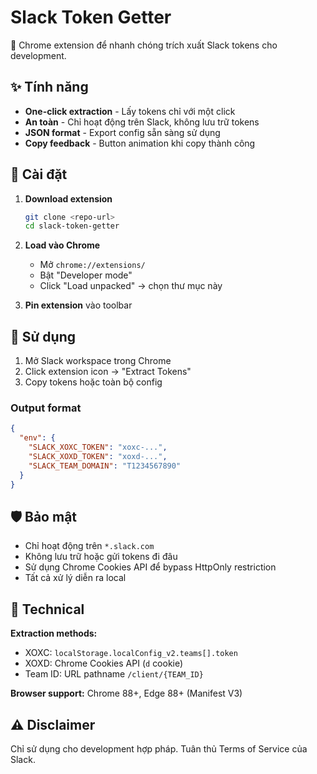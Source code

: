 # Slack Token Getter

🔑 Chrome extension để nhanh chóng trích xuất Slack tokens cho development.

## ✨ Tính năng

- **One-click extraction** - Lấy tokens chỉ với một click
- **An toàn** - Chỉ hoạt động trên Slack, không lưu trữ tokens  
- **JSON format** - Export config sẵn sàng sử dụng
- **Copy feedback** - Button animation khi copy thành công

## 🚀 Cài đặt

1. **Download extension**
   ```bash
   git clone <repo-url>
   cd slack-token-getter
   ```

2. **Load vào Chrome**
   - Mở `chrome://extensions/`
   - Bật "Developer mode"
   - Click "Load unpacked" → chọn thư mục này

3. **Pin extension** vào toolbar

## 📖 Sử dụng

1. Mở Slack workspace trong Chrome
2. Click extension icon → "Extract Tokens"
3. Copy tokens hoặc toàn bộ config

### Output format
```json
{
  "env": {
    "SLACK_XOXC_TOKEN": "xoxc-...",
    "SLACK_XOXD_TOKEN": "xoxd-...",
    "SLACK_TEAM_DOMAIN": "T1234567890"
  }
}
```

## 🛡️ Bảo mật

- Chỉ hoạt động trên `*.slack.com`
- Không lưu trữ hoặc gửi tokens đi đâu
- Sử dụng Chrome Cookies API để bypass HttpOnly restriction
- Tất cả xử lý diễn ra local

## 🔧 Technical

**Extraction methods:**
- XOXC: `localStorage.localConfig_v2.teams[].token`
- XOXD: Chrome Cookies API (`d` cookie)
- Team ID: URL pathname `/client/{TEAM_ID}`

**Browser support:** Chrome 88+, Edge 88+ (Manifest V3)

## ⚠️ Disclaimer

Chỉ sử dụng cho development hợp pháp. Tuân thủ Terms of Service của Slack.